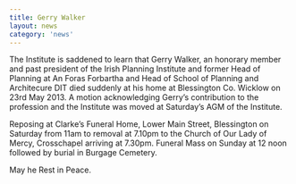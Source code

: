 ```yaml
---
title: Gerry Walker
layout: news
category: 'news'
---
```


The Institute is saddened to learn that Gerry Walker, an honorary member and past president of the Irish Planning Institute and former Head of Planning at An Foras Forbartha and Head of School of Planning and Architecure DIT died suddenly at his home at Blessington Co. Wicklow  on 23rd May 2013. A motion acknowledging Gerry’s contribution to the profession and the Institute was moved at Saturday’s AGM of the Institute. 

Reposing at Clarke’s Funeral Home, Lower Main Street, Blessington on Saturday from 11am to removal at 7.10pm to the Church of Our Lady of Mercy, Crosschapel arriving at 7.30pm. Funeral Mass on Sunday at 12 noon followed by burial in Burgage Cemetery.

May he Rest in Peace.